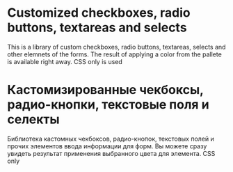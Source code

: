 # Customized checkboxes, radio buttons, textareas and selects
This is a library of custom checkboxes, radio buttons, textareas, selects and other elemnets of the forms.
The result of applying a color from the pallete is available right away.
CSS only is used

# Кастомизированные чекбоксы, радио-кнопки, текстовые поля и селекты
Библиотека кастомных чекбоксов, радио-кнопок, текстовых полей и прочих элементов ввода информации для форм.
Вы можете сразу увидеть результат применения выбранного цвета для элемента.
CSS only
